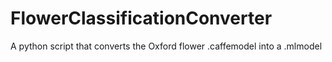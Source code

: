 # FlowerClassificationConverter
A python script that converts the Oxford flower .caffemodel into a .mlmodel
